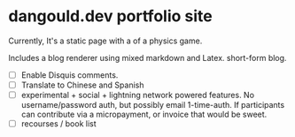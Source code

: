 # dangould.dev portfolio site

Currently, It's a static page with a of a physics game.

Includes a blog renderer using mixed markdown and Latex. short-form blog.

- [ ] Enable Disquis comments.
- [ ] Translate to Chinese and Spanish
- [ ] experimental + social + lightning network powered features. No username/password auth, but possibly email 1-time-auth. If participants can contribute via a micropayment, or invoice that would be sweet.
- [ ] recourses / book list
